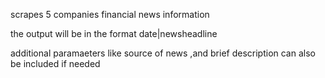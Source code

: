 scrapes 5 companies financial news information

the output will be in the format date|newsheadline

additional paramaeters like source of news ,and brief description can also be included if needed
